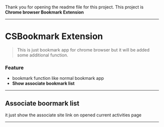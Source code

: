 Thank you for opening the readme file for this project.
This project is **Chrome browser Bookmark Extension**
- - -

CSBookmark Extension
====================
> This is just bookmark app for chrome browser but it will be added some additional function.

### Feature
- bookmark function like normal bookmark app
- **Show associate bookmark list**
***

## Associate boormark list

it just show the associate site link on opened current activities page 
- - -






